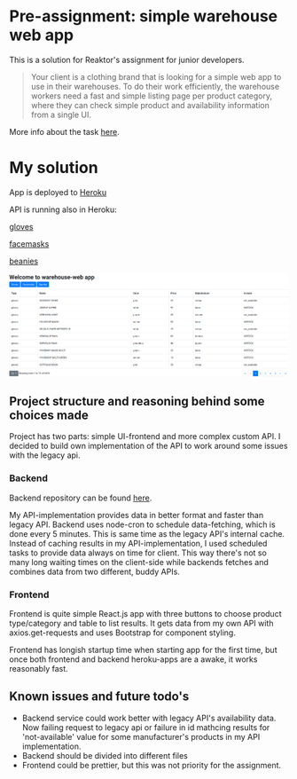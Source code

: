 # Pre-assignment: simple warehouse web app

This is a solution for Reaktor's assignment for junior developers.

> Your client is a clothing brand that is looking for a simple web app to use in their warehouses. To do their work efficiently, the warehouse workers need a fast and simple listing page per product category, where they can check simple product and availability information from a single UI.

More info about the task [here](https://www.reaktor.com/junior-dev-assignment/).

# My solution

App is deployed to [Heroku](https://nr-warehouse.herokuapp.com/)

API is running also in Heroku:

[gloves](https://nr-warehouse-api.herokuapp.com/products/gloves)

[facemasks](https://nr-warehouse-api.herokuapp.com/products/facemasks)

[beanies](https://nr-warehouse-api.herokuapp.com/products/beanies)

![ui picture](https://github.com/noorary/warehouse/blob/master/imgs/UI.png?raw=true)
## Project structure and reasoning behind some choices made

Project has two parts: simple UI-frontend and more complex custom API. I decided to build own implementation of the API to work around some issues with the legacy api.

### Backend

Backend repository can be found [here](https://github.com/noorary/warehouse-backend).

My API-implementation provides data in better format and faster than legacy API. Backend uses node-cron to schedule data-fetching, which is done every 5 minutes. This is same time as the legacy API's internal cache. Instead of caching results in my API-implementation, I used scheduled tasks to provide data always on time for client. This way there's not so many long waiting times on the client-side while backends fetches and combines data from two different, buddy APIs. 

### Frontend

Frontend is quite simple React.js app with three buttons to choose product type/category and table to list results. It gets data from my own API with axios.get-requests and uses Bootstrap for component styling.

Frontend has longish startup time when starting app for the first time, but once both frontend and backend heroku-apps are a awake, it works reasonably fast.

## Known issues and future todo's

* Backend service could work better with legacy API's availability data. Now failing request to legacy api or failure in id mathcing results for 'not-available' value for some manufacturer's products in my API implementation.
* Backend should be divided into different files
* Frontend could be prettier, but this was not priority for the assignment.





